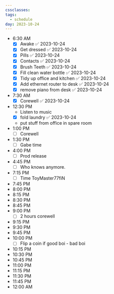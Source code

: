 ```yaml
---
cssclasses: 
tags:
  - schedule
day: 2023-10-24
---
```


- <span class="green">6:30 AM</span>
	- [x] Awake ✅ 2023-10-24
	- [x] Get dressed ✅ 2023-10-24
	- [x] Pills ✅ 2023-10-24
	- [x] Contacts ✅ 2023-10-24
	- [x] Brush Teeth ✅ 2023-10-24
	- [x] Fill clean water bottle ✅ 2023-10-24
	- [x] Tidy up office and kitchen ✅ 2023-10-24
	- [x] Add ethernet router to desk ✅ 2023-10-24
	- [x] remove piano from desk ✅ 2023-10-24
- <span class="green">7:30 AM</span>
	- [x] Corewell ✅ 2023-10-24
- <span class="green">12:30 PM</span>
	- Listen to music
	- [x] fold laundry ✅ 2023-10-24
	- put stuff from office in spare room
- <span class="green">1:00 PM</span>
	- [ ] Corewell
- <span class="green">1:30 PM</span>
	- [ ] Gabe time 
- <span class="green">4:00 PM</span>
	- [ ] Prod release
- <span class="green">4:45 PM</span>
	- [ ]  Who knows anymore.
- <span class="green">7:15 PM</span>
	- [ ] Time ToyMaster77fiN
- <span class="green">7:45 PM</span>
- <span class="green">8:00 PM</span>
- <span class="green">8:15 PM</span>
- <span class="green">8:30 PM</span>
- <span class="green">8:45 PM</span>
- <span class="green">9:00 PM</span>
	- [ ] 2 hours corewell
- <span class="green">9:15 PM</span>
- <span class="green">9:30 PM</span>
- <span class="green">9:45 PM</span>
- <span class="green">10:00 PM</span>
	- [ ] Flip a coin if good boi - bad boi
- <span class="green">10:15 PM</span>
- <span class="green">10:30 PM</span>
- <span class="green">10:45 PM</span>
- <span class="green">11:00 PM</span>
- <span class="green">11:15 PM</span>
- <span class="green">11:30 PM</span>
- <span class="green">11:45 PM</span>
- <span class="green">12:00 AM</span>